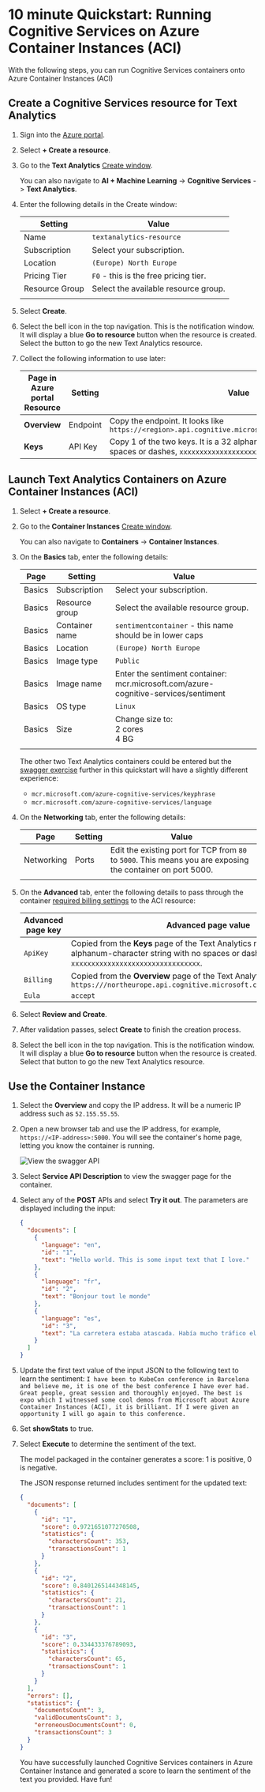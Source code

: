 # 10 minute Quickstart: Running Cognitive Services on Azure Container Instances (ACI)

With the following steps, you can run Cognitive Services containers onto Azure Container Instances (ACI)


## Create a Cognitive Services resource for Text Analytics 

1. Sign into the [Azure portal](https://portal.azure.com).
1. Select **+ Create a resource**.
1. Go to the **Text Analytics** [Create window](https://ms.portal.azure.com/#create/Microsoft.CognitiveServicesTextAnalytics). 

    You can also navigate to **AI + Machine Learning** -> **Cognitive Services** -> **Text Analytics**. 

1. Enter the following details in the Create window:

    |Setting|Value|
    |--|--|
    |Name|`textanalytics-resource`|
    |Subscription|Select your subscription.|
    |Location|`(Europe) North Europe`|
    |Pricing Tier|`F0` - this is the free pricing tier.|
    |Resource Group|Select the available resource group.|
    |||

1. Select **Create**.

1. Select the bell icon in the top navigation. This is the notification window. It will display a blue **Go to resource** button when the resource is created. Select the button to go the new Text Analytics resource.
1. Collect the following information to use later:

    |Page in Azure portal Resource|Setting|Value|
    |--|--|--|
    | **Overview**|Endpoint|Copy the endpoint. It looks like `https://<region>.api.cognitive.microsoft.com/text/analytics/v2.0`|
    |**Keys**|API Key|Copy 1 of the two keys. It is a 32 alphanum-character string with no spaces or dashes, `xxxxxxxxxxxxxxxxxxxxxxxxxxxxxxxx`.|

## Launch Text Analytics Containers on Azure Container Instances (ACI) 

1. Select **+ Create a resource**.
1. Go to the **Container Instances** [Create window](https://ms.portal.azure.com/#create/microsoft.containerinstances). 

    You can also navigate to **Containers** -> **Container Instances**. 

1. On the **Basics** tab, enter the following details:

    |Page|Setting|Value|
    |--|--|--|
    |Basics|Subscription|Select your subscription.|
    |Basics|Resource group|Select the available resource group.|
    |Basics|Container name|`sentimentcontainer` - this name should be in lower caps|
    |Basics|Location|`(Europe) North Europe`|
    |Basics|Image type|`Public`|
    |Basics|Image name|Enter the sentiment container:<br>mcr.microsoft.com/azure-cognitive-services/sentiment|
    |Basics|OS type|`Linux`|
    |Basics|Size|Change size to:<br>2 cores<br>4 BG 
    ||||
   
    The other two Text Analytics containers could be entered but the [swagger exercise](#use-the-container-instance) further in this quickstart will have a slightly different experience: 

    * `mcr.microsoft.com/azure-cognitive-services/keyphrase`
    * `mcr.microsoft.com/azure-cognitive-services/language`
 
1. On the **Networking** tab, enter the following details:

    |Page|Setting|Value|
    |--|--|--|
    |Networking|Ports|Edit the existing port for TCP from `80` to `5000`. This means you are exposing the container on port 5000.|
    ||||

1. On the **Advanced** tab, enter the following details to pass through the container [required billing settings](https://docs.microsoft.com/azure/cognitive-services/text-analytics/how-tos/text-analytics-how-to-install-containers#billing-arguments) to the ACI resource:

    |Advanced page key|Advanced page value|
    |--|--|
    |`ApiKey`|Copied from the **Keys** page of the Text Analytics resource. It is a 32 alphanum-character string with no spaces or dashes, `xxxxxxxxxxxxxxxxxxxxxxxxxxxxxxxx`.|
    |`Billing`|Copied from the **Overview** page of the Text Analytics resource. Example: `https:///northeurope.api.cognitive.microsoft.com/text/analytics/v2.0`|
    |`Eula`|`accept`|
    
1. Select **Review and Create**. 
1. After validation passes, select **Create** to finish the creation process.
1. Select the bell icon in the top navigation. This is the notification window. It will display a blue **Go to resource** button when the resource is created. Select that button to go the new Text Analytics resource. 

## Use the Container Instance

1. Select the **Overview** and copy the IP address. It will be a numeric IP address such as `52.155.55.55`.
1. Open a new browser tab and use the IP address, for example, `https://<IP-address>:5000`. You will see the container's home page, letting you know the container is running.

     ![View the swagger API](./media/container-webpage.png)

1. Select **Service API Description** to view the swagger page for the container.

1. Select any of the **POST** APIs and select **Try it out**.  The parameters are displayed including the input:

    ```json
    {
      "documents": [
        {
          "language": "en",
          "id": "1",
          "text": "Hello world. This is some input text that I love."
        },
        {
          "language": "fr",
          "id": "2",
          "text": "Bonjour tout le monde"
        },
        {
          "language": "es",
          "id": "3",
          "text": "La carretera estaba atascada. Había mucho tráfico el día de ayer."
        }
      ]
    }
    ```

1. Update the first text value of the input JSON to the following text to learn the sentiment:
    `I have been to KubeCon conference in Barcelona and believe me, it is one of the best conference I have ever had. Great people, great session and thoroughly enjoyed. The best is expo which I witnessed some cool demos from Microsoft about Azure Container Instances (ACI), it is brilliant. If I were given an opportunity I will go again to this conference.`

1. Set **showStats** to true. 

1. Select **Execute** to determine the sentiment of the text. 
    
    The model packaged in the container generates a score: 1 is positive, 0 is negative. 

    The JSON response returned includes sentiment for the updated text:

    ```JSON
    {
      "documents": [
        {
          "id": "1",
          "score": 0.9721651077270508,
          "statistics": {
            "charactersCount": 353,
            "transactionsCount": 1
          }
        },
        {
          "id": "2",
          "score": 0.8401265144348145,
          "statistics": {
            "charactersCount": 21,
            "transactionsCount": 1
          }
        },
        {
          "id": "3",
          "score": 0.334433376789093,
          "statistics": {
            "charactersCount": 65,
            "transactionsCount": 1
          }
        }
      ],
      "errors": [],
      "statistics": {
        "documentsCount": 3,
        "validDocumentsCount": 3,
        "erroneousDocumentsCount": 0,
        "transactionsCount": 3
      }
    }
    ```

    You have successfully launched Cognitive Services containers in Azure Container Instance and generated a score to learn the sentiment of the text you provided. Have fun!
